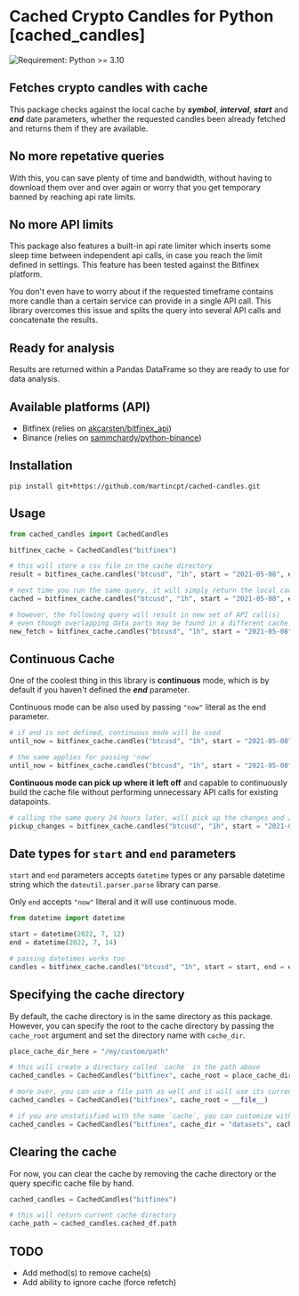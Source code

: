 # Cached Crypto Candles for Python [cached_candles]

![Requirement: Python >= 3.10](https://img.shields.io/badge/Python-%3E%3D%203.10-blue)

## Fetches crypto candles with cache

This package checks against the local cache by ***symbol***, ***interval***, ***start*** and ***end*** date parameters, whether the requested candles been already fetched and returns them if they are available. 

## No more repetative queries

With this, you can save plenty of time and bandwidth, without having to download them over and over again or worry that you get temporary banned by reaching api rate limits.

## No more API limits

This package also features a built-in api rate limiter which inserts some sleep time between independent api calls, in case you reach the limit defined in settings. This feature has been tested against the Bitfinex platform.

You don't even have to worry about if the requested timeframe contains more candle than a certain service can provide in a single API call. This library overcomes this issue and splits the query into several API calls and concatenate the results.

## Ready for analysis

Results are returned within a Pandas DataFrame so they are ready to use for data analysis.

## Available platforms (API)
- Bitfinex (relies on [akcarsten/bitfinex_api](https://github.com/akcarsten/bitfinex_api))
- Binance (relies on [sammchardy/python-binance](https://github.com/sammchardy/python-binance))

## Installation

```
pip install git+https://github.com/martincpt/cached-candles.git
```

## Usage
```python
from cached_candles import CachedCandles

bitfinex_cache = CachedCandles("bitfinex")

# this will store a csv file in the cache directory 
result = bitfinex_cache.candles("btcusd", "1h", start = "2021-05-08", end = "2021-05-15")

# next time you run the same query, it will simply return the local cache
cached = bitfinex_cache.candles("btcusd", "1h", start = "2021-05-08", end = "2021-05-15")

# however, the following query will result in new set of API call(s)
# even though overlapping data parts may be found in a different cache files
new_fetch = bitfinex_cache.candles("btcusd", "1h", start = "2021-05-08", end = "2021-05-16")
```

## Continuous Cache
One of the coolest thing in this library is **continuous** mode, which is by default if you haven't defined the ***end*** parameter.

Continuous mode can be also used by passing `"now"` literal as the end parameter.
```python
# if end is not defined, continuous mode will be used
until_now = bitfinex_cache.candles("btcusd", "1h", start = "2021-05-08")

# the same applies for passing 'now'
until_now = bitfinex_cache.candles("btcusd", "1h", start = "2021-05-08", end = "now")
```

**Continuous mode can pick up where it left off** and capable to continuously build the cache file without performing unnecessary API calls for existing datapoints.

```python
# calling the same query 24 hours later, will pick up the changes and / or any new candles only
pickup_changes = bitfinex_cache.candles("btcusd", "1h", start = "2021-05-08", end = "now")
```

## Date types for `start` and `end` parameters
`start` and `end` parameters accepts `datetime` types or any parsable datetime string which the `dateutil.parser.parse` library can parse.

Only `end` accepts `"now"` literal and it will use continuous mode.

```python
from datetime import datetime

start = datetime(2022, 7, 12)
end = datetime(2022, 7, 14)

# passing datetimes works too
candles = bitfinex_cache.candles("btcusd", "1h", start = start, end = end)
```

## Specifying the cache directory

By default, the cache directory is in the same directory as this package. However, you can specify the root to the cache directory by passing the `cache_root` argument and set the directory name with `cache_dir`.

```python
place_cache_dir_here = "/my/custom/path"

# this will create a directory called `cache` in the path above
cached_candles = CachedCandles("bitfinex", cache_root = place_cache_dir_here)

# more over, you can use a file path as well and it will use its current directory
cached_candles = CachedCandles("bitfinex", cache_root = __file__)

# if you are unstatisfied with the name `cache`, you can customize with `cache_dir`
cached_candles = CachedCandles("bitfinex", cache_dir = "datasets", cache_root = __file__)
```

## Clearing the cache

For now, you can clear the cache by removing the cache directory or the query specific cache file by hand.

```python
cached_candles = CachedCandles("bitfinex")

# this will return current cache directory
cache_path = cached_candles.cached_df.path
```

## TODO
- Add method(s) to remove cache(s)
- Add ability to ignore cache (force refetch)